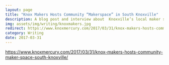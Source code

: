```yaml
---
layout: page
title: "Knox Makers Hosts Community “Makerspace” in South Knoxville"
description: A blog post and interview about  Knoxville’s local maker space that I wrote for the Knoxville Mercury while I was an intern there in the summer of 2016.
img: assets/img/writing/knoxmakers.jpg
redirect: https://www.knoxmercury.com/2017/03/31/knox-makers-hosts-community-maker-space-south-knoxville/
category: Writing
date: 2017-03-31
---
```


https://www.knoxmercury.com/2017/03/31/knox-makers-hosts-community-maker-space-south-knoxville/
